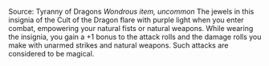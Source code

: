 Source: Tyranny of Dragons
*Wondrous item, uncommon*
The jewels in this insignia of the Cult of the Dragon flare with purple light when you enter combat, empowering your natural fists or natural weapons.
While wearing the insignia, you gain a +1 bonus to the attack rolls and the damage rolls you make with unarmed strikes and natural weapons. Such attacks are considered to be magical.